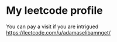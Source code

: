 # My leetcode profile

You can pay a visit if you are intrigued
https://leetcode.com/u/adamaselibamnget/
